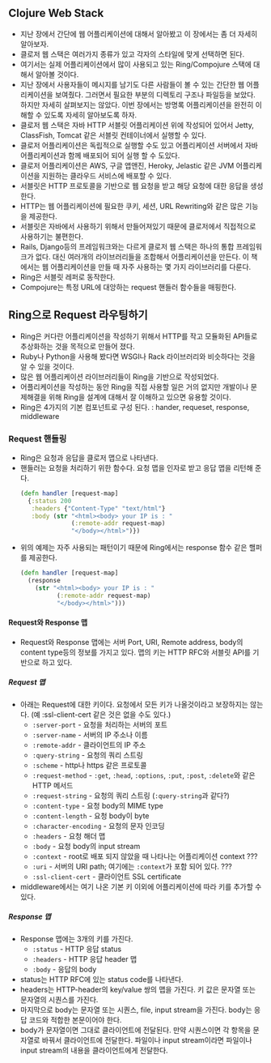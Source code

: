 ## Clojure Web Stack

- 지난 장에서 간단에 웹 어플리케이션에 대해서 알아봤고 이 장에서는 좀 더 자세히 알아보자.
- 클로저 웹 스택은 여러가지 종류가 있고 각자의 스타일에 맞게 선택하면 된다.
- 여기서는 실제 어플리케이션에서 많이 사용되고 있는 Ring/Compojure 스택에 대해서 알아볼 것이다.
- 지난 장에서 사용자들이 메시지를 남기도 다른 사람들이 볼 수 있는 간단한 웹 어플리케이션을 보여줬다. 그러면서 필요한 부분의 디렉토리 구조나 파일등을 보았다. 하지만 자세히 살펴보지는 않았다. 이번 장에서는 방명록 어플리케이션을 완전히 이해할 수 있도록 자세히 알아보도록 하자.
- 클로저 웹 스택은 자바 HTTP 서블릿 어플리케이션 위에 작성되어 있어서 Jetty, ClassFish, Tomcat 같은 서블릿 컨테이너에서 실행할 수 있다.
- 클로저 어플리케이션은 독립적으로 실행할 수도 있고 어플리케이션 서버에서 자바 어플리케이션과 함께 배포되어 되어 실행 할 수 도있다.
- 클로저 어플리케이션은 AWS, 구글 앱앤진, Heroky, Jelastic 같은 JVM 어플리케이션을 지원하는 클라우드 서비스에 배포할 수 있다.
- 서블릿은 HTTP 프로토콜을 기반으로 웹 요청을 받고 해당 요청에 대한 응답을 생성한다.
- HTTP는 웹 어플리케이션에 필요한 쿠키, 세션, URL Rewriting와 같은 많은 기능을 제공한다.
- 서블릿은 자바에서 사용하기 위해서 만들어져있기 때문에 클로저에서 직접적으로 사용하기는 불편한다.
- Rails, Django등의 프레임워크와는 다르게 클로저 웹 스택은 하나의 통합 프레임워크가 없다. 대신 여러개의 라이브러리들을 조합해서 어플리케이션을 만든다. 이 책에서는 웹 어플리케이션을 만들 때 자주 사용하는 몇 가지 라이브러리를 다룬다.
- Ring은 서블릿 레퍼로 동작한다.
- Compojure는 특정 URL에 대앙하는 request 핸들러 함수들을 매핑한다.

## Ring으로 Request 라우팅하기

- Ring은 커다란 어플리케이션을 작성하기 위해서 HTTP를 작고 모듈화된 API들로 추상화하는 것을 목적으로 만들어 졌다.
- Ruby나 Python을 사용해 봤다면 WSGI나 Rack 라이브러리와 비슷하다는 것을 알 수 있을 것이다.
- 많은 웹 어플리케이션 라이브러리들이 Ring을 기반으로 작성되었다.
- 어플리케이션을 작성하는 동안 Ring을 직접 사용할 일은 거의 없지만 개발이나 문제해결을 위해 Ring을 설계에 대해서 잘 이해하고 있으면 유용할 것이다.
- Ring은 4가지의 기본 컴포넌트로 구성 된다. : hander, requeset, response, middleware

### Request 핸들링

- Ring은 요청과 응답을 클로저 맵으로 나타낸다.
- 핸들러는 요청을 처리하기 위한 함수다. 요청 맵을 인자로 받고 응답 맵을 리턴해 준다.
  ```Clojure
  (defn handler [request-map]
    {:status 200
     :headers {"Content-Type" "text/html"}
     :body (str "<html><body> your IP is : "
                (:remote-addr request-map)
                "</body></html>")})
  ```
- 위의 예제는 자주 사용되는 패턴이기 때문에 Ring에서는 response 함수 같은 핼퍼를 제공한다.
  ```Clojure
  (defn handler [request-map]
    (response
      (str "<html><body> your IP is : "
            (:remote-addr request-map)
            "</body></html>")))
  ```

#### Request와 Response 맵

- Request와 Response 맵에는 서버 Port, URI, Remote address, body의 content type등의 정보를 가지고 있다. 맵의 키는 HTTP RFC와 서블릿 API를 기반으로 하고 있다.

##### Request 맵

- 아래는 Request에 대한 키이다. 요청에서 모든 키가 나올것이라고 보장하지는 않는다. (예 :ssl-client-cert 같은 것은 없을 수도 있다.)
  - `:server-port` - 요청을 처리하는 서버의 포트
  - `:server-name` - 서버의 IP 주소나 이름
  - `:remote-addr` - 클라이언트의 IP 주소
  - `:query-string` - 요청의 쿼리 스트링
  - `:scheme` - http나 https 같은 프로토콜
  - `:request-method` - `:get`, `:head`, `:options`, `:put`, `:post`, `:delete`와 같은 HTTP 메서드
  - `:request-string` - 요청의 쿼리 스트링 (`:query-string`과 같다?)
  - `:content-type` - 요청 body의 MIME type
  - `:content-length` - 요청 body이 byte
  - `:character-encoding` - 요청의 문자 인코딩
  - `:headers` - 요청 해더 맵
  - `:body` - 요청 body의 input stream
  - `:context` - root로 배포 되지 않았을 때 나타나는 어플리케이션 context ???
  - `:uri` - 서버의 URI path; 여기에는 `:context`가 포함 되어 있다. ???
  - `:ssl-client-cert` - 클라이언트 SSL certificate
- middleware에서는 여기 나온 기본 키 이외에 어플리케이션에 따라 키를 추가할 수 있다.

##### Response 맵

- Response 맵에는 3개의 키를 가진다.
  - `:status` - HTTP 응답 status
  - `:headers` - HTTP 응답 header 맵
  - `:body` - 응답의 body
- status는 HTTP RFC에 있는 status code를 나타낸다.
- headers는 HTTP-header의 key/value 쌍의 맵을 가진다. 키 값은 문자열 또는 문자열의 시퀀스를 가진다.
- 마지막으로 body는 문자열 또는 시퀀스, file, input stream을 가진다. body는 응답 코드와 적합한 본문이어야 한다.
- body가 문자열이면 그대로 클라이언트에 전달된다. 만약 시퀀스이면 각 항목을 문자열로 바꿔서 클라이언트에 전달한다. 파일이나 input stream이라면 파일이나 input stream의 내용을 클라이언트에게 전달한다.
